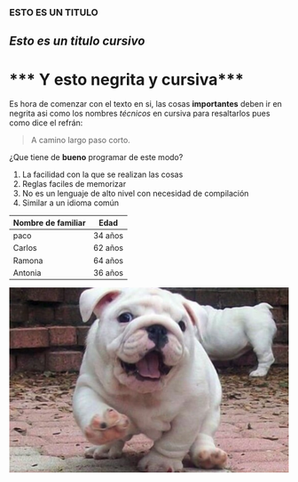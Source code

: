 ### **ESTO ES UN TITULO**

## *Esto es un titulo cursivo*

# *** Y esto negrita y cursiva***

Es hora de comenzar con el texto en si, las cosas **importantes** deben ir en negrita asi como los nombres *técnicos* 
en cursiva para resaltarlos pues como dice el refrán:

>A camino largo paso corto.

¿Que tiene de **bueno** programar de este modo?

1. La facilidad con la que se realizan las cosas
2. Reglas faciles de memorizar
3. No es un lenguaje de alto nivel con necesidad de compilación
4. Similar a un idioma común

Nombre de familiar|Edad
------------------|----
paco |34 años
Carlos |62 años
Ramona|64 años
Antonia|36 años


![Un lindo perro que alegra el dia](https://github.com/Cayetano11/EjerciciosLLMM/blob/master/pero.jpg)
